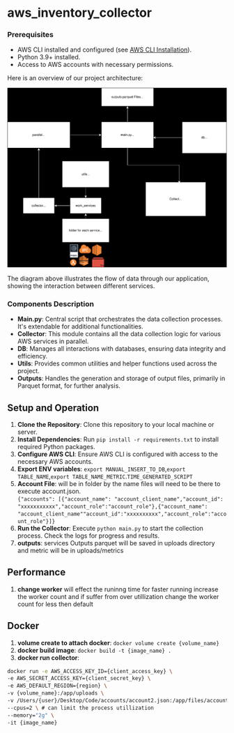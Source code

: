 # aws_inventory_collector

### Prerequisites
- AWS CLI installed and configured (see [AWS CLI Installation](https://aws.amazon.com/cli/)).
- Python 3.9+ installed.
- Access to AWS accounts with necessary permissions.

Here is an overview of our project architecture:

![Project Architecture Diagram](Readme/collector.svg?raw=true)

The diagram above illustrates the flow of data through our application, showing the interaction between different services.



### Components Description

- **Main.py**: Central script that orchestrates the data collection processes. It's extendable for additional functionalities.
- **Collector**: This module contains all the data collection logic for various AWS services in parallel.
- **DB**: Manages all interactions with databases, ensuring data integrity and efficiency.
- **Utils**: Provides common utilities and helper functions used across the project.
- **Outputs**: Handles the generation and storage of output files, primarily in Parquet format, for further analysis.

## Setup and Operation
1. **Clone the Repository**: Clone this repository to your local machine or server.
2. **Install Dependencies**: Run `pip install -r requirements.txt` to install required Python packages.
3. **Configure AWS CLI**: Ensure AWS CLI is configured with access to the necessary AWS accounts.
4. **Export ENV variables**: `export MANUAL_INSERT_TO_DB`,`export TABLE_NAME`,`export TABLE_NAME_METRIC`.`TIME_GENERATED_SCRIPT`
5. **Account File**: will be in folder by the name files will need to be there to execute account.json. <br/> 
```{"accounts": [{"account_name": "account_client_name","account_id": "xxxxxxxxxxx","account_role":"account_role"},{"account_name": "account_client_name""account_id":"xxxxxxxxxx","account_role":"account_role"}]}```
6. **Run the Collector**: Execute `python main.py` to start the collection process. Check the logs for progress and results.
7. **outputs**: services Outputs parquet will be saved in uploads directory and metric will be in uploads/metrics


## Performance
1. **change worker** will effect the runinng time for faster running increase the worker count and if suffer from over utillization change the worker count for less then default





## Docker
1. **volume create to attach docker**: `docker volume create {volume_name}`
2. **docker build image**: `docker build -t {image_name} .`
3. **docker run collector**:
```bash
docker run -e AWS_ACCESS_KEY_ID={client_access_key} \
-e AWS_SECRET_ACCESS_KEY={client_secret_key} \
-e AWS_DEFAULT_REGION={region} \
-v {volume_name}:/app/uploads \
-v /Users/{user}/Desktop/Code/accounts/account2.json:/app/files/account.json \ # for using the accounts.json for give the process to run over the specific client with this json \
--cpus=2 \ # can limit the process utillization
--memory="2g" \
-it {image_name}



